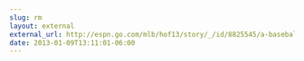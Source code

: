 ```yaml
---
slug: rm
layout: external
external_url: http://espn.go.com/mlb/hof13/story/_/id/8825545/a-baseball-hall-fame-voter-blank-ballot
date: 2013-01-09T13:11:01-06:00
---
```

